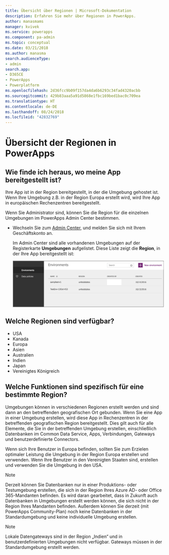 ```yaml
---
title: Übersicht über Regionen | Microsoft-Dokumentation
description: Erfahren Sie mehr über Regionen in PowerApps.
author: manasmams
manager: kvivek
ms.service: powerapps
ms.component: pa-admin
ms.topic: conceptual
ms.date: 03/21/2018
ms.author: manasma
search.audienceType:
- admin
search.app:
- D365CE
- PowerApps
- Powerplatform
ms.openlocfilehash: 2d36fcc9b09f157da4da6b6293c34fad4320acbb
ms.sourcegitcommit: 429b83aaa5a91d5868e1fbc169bed1bac0c709ea
ms.translationtype: HT
ms.contentlocale: de-DE
ms.lasthandoff: 08/24/2018
ms.locfileid: "42832769"
---
```

# <a name="regions-overview-in-powerapps"></a>Übersicht der Regionen in PowerApps
## <a name="how-do-i-find-out-where-my-app-is-deployed"></a>Wie finde ich heraus, wo meine App bereitgestellt ist?
Ihre App ist in der Region bereitgestellt, in der die Umgebung gehostet ist. Wenn Ihre Umgebung z.B. in der Region Europa erstellt wird, wird Ihre App in europäischen Rechenzentren bereitgestellt.

Wenn Sie Administrator sind, können Sie die Region für die einzelnen Umgebungen im PowerApps Admin Center bestimmen.

* Wechseln Sie zum [Admin Center](https://admin.powerapps.com), und melden Sie sich mit Ihrem Geschäftskonto an.
  
    Im Admin Center sind alle vorhandenen Umgebungen auf der Registerkarte **Umgebungen** aufgelistet. Diese Liste zeigt die **Region**, in der Ihre App bereitgestellt ist:
  
   ![Registerkarte „Umgebungen“](./media/regions-overview/environment-list.png)

## <a name="what-regions-are-available"></a>Welche Regionen sind verfügbar?
* USA
* Kanada
* Europa
* Asien
* Australien
* Indien
* Japan
* Vereinigtes Königreich

## <a name="what-features-are-specific-to-a-given-region"></a>Welche Funktionen sind spezifisch für eine bestimmte Region?
Umgebungen können in verschiedenen Regionen erstellt werden und sind dann an den betreffenden geografischen Ort gebunden. Wenn Sie eine App in einer Umgebung erstellen, wird diese App in Rechenzentren in der betreffenden geografischen Region bereitgestellt. Dies gilt auch für alle Elemente, die Sie in der betreffenden Umgebung erstellen, einschließlich Datenbanken im Common Data Service, Apps, Verbindungen, Gateways und benutzerdefinierte Connectors.

Wenn sich Ihre Benutzer in Europa befinden, sollten Sie zum Erzielen optimaler Leistung die Umgebung in der Region Europa erstellen und verwenden. Wenn Ihre Benutzer in den Vereinigten Staaten sind, erstellen und verwenden Sie die Umgebung in den USA.

> [!NOTE]
> Derzeit können Sie Datenbanken nur in einer Produktions- oder Testumgebung erstellen, die sich in der Region Ihres Azure AD- oder Office 365-Mandanten befinden. Es wird daran gearbeitet, dass in Zukunft auch Datenbanken in Umgebungen erstellt werden können, die sich nicht in der Region Ihres Mandanten befinden. Außerdem können Sie derzeit (mit PowerApps Community-Plan) noch keine Datenbanken in der Standardumgebung und keine individuelle Umgebung erstellen.

> [!NOTE]
> Lokale Datengateways sind in der Region „Indien“ und in benutzerdefinierten Umgebungen nicht verfügbar. Gateways müssen in der Standardumgebung erstellt werden.

